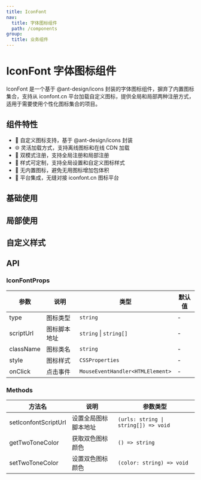 ```yaml
---
title: IconFont
nav:
  title: 字体图标组件
  path: /components
group:
  title: 业务组件
---
```


# IconFont 字体图标组件

IconFont 是一个基于 @ant-design/icons 封装的字体图标组件，摒弃了内置图标集合，支持从 iconfont.cn 平台加载自定义图标，提供全局和局部两种注册方式，适用于需要使用个性化图标集合的项目。

## 组件特性

- 🎨 自定义图标支持，基于 @ant-design/icons 封装
- 🌐 灵活加载方式，支持离线图标和在线 CDN 加载
- 🔧 双模式注册，支持全局注册和局部注册
- 🎯 样式可定制，支持全局设置和自定义图标样式
- 🧹 无内置图标，避免无用图标增加包体积
- 🔗 平台集成，无缝对接 iconfont.cn 图标平台

## 基础使用

<code title="全局注册" src="./demos/demo1.tsx" description="需要在项目入口处注册iconfont的脚本地址,其他组件即可引用使用; iconfont脚本地址需要在[iconfont.cn](https://www.iconfont.cn/)上生成"></code>

## 局部使用

<code title="局部使用" src="./demos/demo2.tsx" description="在组件内部通过scriptUrl属性指定图标脚本地址"></code>

## 自定义样式

<code title="自定义样式" src="./demos/demo3.tsx" description="通过className和style属性自定义图标样式"></code>

## API

### IconFontProps

| 参数      | 说明         | 类型                             | 默认值 |
| --------- | ------------ | -------------------------------- | ------ |
| type      | 图标类型     | `string`                         | -      |
| scriptUrl | 图标脚本地址 | `string` \| `string[]`           | -      |
| className | 图标类名     | `string`                         | -      |
| style     | 图标样式     | `CSSProperties`                  | -      |
| onClick   | 点击事件     | `MouseEventHandler<HTMLElement>` | -      |

### Methods

| 方法名               | 说明                 | 参数类型                             |
| -------------------- | -------------------- | ------------------------------------ |
| setIconfontScriptUrl | 设置全局图标脚本地址 | `(urls: string \| string[]) => void` |
| getTwoToneColor      | 获取双色图标颜色     | `() => string`                       |
| setTwoToneColor      | 设置双色图标颜色     | `(color: string) => void`            |
